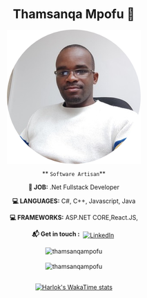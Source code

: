 <div align="center">
<h1>Thamsanqa Mpofu 👋</h1>
<img align="center" src="https://github.com/Thamue1892/Thamue1892/blob/main/IMG_20220606_113554(1)-modified.png" alt="thamsanqampofu" margin:4px />

** `Software Artisan`**

</div>
<div align="center">

  **💎 JOB:** .Net Fullstack Developer 

**💻 LANGUAGES:** C#, C++, Javascript, Java

**💻 FRAMEWORKS:** ASP.NET CORE,React.JS, 

**:mailbox_with_mail: Get in touch :** 
<a href="https://www.linkedin.com/in/thamsanqa-mpofu/">
    <img src="https://raw.githubusercontent.com/MikeCodesDotNET/MikeCodesDotNET/a8abbf37441f3253f74ea255a47f289208d7568c/Resources/linkedIn.svg" alt="LinkedIn" style="vertical-align:top; margin:4px">
  </a>


<img align="center" src="https://github-readme-stats.vercel.app/api?username=thamue1892&show=reviews,prs_merged,prs_merged_percentage&show_icons=true&theme=radical&count_private=true" alt="thamsanqampofu" />
<br />
<br />
<img height=270 align="center" src="https://github-readme-stats.vercel.app/api/top-langs/?username=thamue1892&layout=compact&hide=html&theme=radical&count_private=true" alt="thamsanqampofu" />
<br />
<br />

[![Harlok's WakaTime stats](https://github-readme-stats.vercel.app/api/wakatime?username=thaymes&layout=compact&langs_count=20)](https://github.com/thamue1892/github-readme-stats)


</div>
<!--
**Thamue1892/Thamue1892** is a ✨ _special_ ✨ repository because its `README.md` (this file) appears on your GitHub profile.

Here are some ideas to get you started:

- 🔭 I’m currently working on ...
- 🌱 I’m currently learning ...
- 👯 I’m looking to collaborate on ...
- 🤔 I’m looking for help with ...
- 💬 Ask me about ...
- 📫 How to reach me: ...
- 😄 Pronouns: ...
- ⚡ Fun fact: ...
-->
